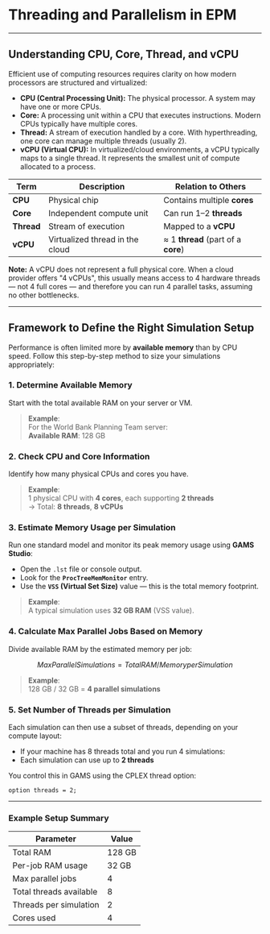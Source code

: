 # Threading and Parallelism in EPM

---

## Understanding CPU, Core, Thread, and vCPU

Efficient use of computing resources requires clarity on how modern processors are structured and virtualized:

- **CPU (Central Processing Unit):** The physical processor. A system may have one or more CPUs.
- **Core:** A processing unit within a CPU that executes instructions. Modern CPUs typically have multiple cores.
- **Thread:** A stream of execution handled by a core. With hyperthreading, one core can manage multiple threads (usually 2).
- **vCPU (Virtual CPU):** In virtualized/cloud environments, a vCPU typically maps to a single thread. It represents the smallest unit of compute allocated to a process.

| Term      | Description                        | Relation to Others                 |
|-----------|------------------------------------|------------------------------------|
| **CPU**   | Physical chip                       | Contains multiple **cores**        |
| **Core**  | Independent compute unit            | Can run 1–2 **threads**            |
| **Thread**| Stream of execution                 | Mapped to a **vCPU**               |
| **vCPU**  | Virtualized thread in the cloud     | ≈ 1 **thread** (part of a **core**) |

**Note:** A vCPU does not represent a full physical core. When a cloud provider offers "4 vCPUs", this usually means access to 4 hardware threads — not 4 full cores — and therefore you can run 4 parallel tasks, assuming no other bottlenecks.

---

## Framework to Define the Right Simulation Setup

Performance is often limited more by **available memory** than by CPU speed. Follow this step-by-step method to size your simulations appropriately:

### 1. Determine Available Memory

Start with the total available RAM on your server or VM.

> **Example**:  
> For the World Bank Planning Team server:  
> **Available RAM**: 128 GB

### 2. Check CPU and Core Information

Identify how many physical CPUs and cores you have.

> **Example**:  
> 1 physical CPU with **4 cores**, each supporting **2 threads**  
> → Total: **8 threads**, **8 vCPUs**

### 3. Estimate Memory Usage per Simulation

Run one standard model and monitor its peak memory usage using **GAMS Studio**:

- Open the `.lst` file or console output.
- Look for the **`ProcTreeMemMonitor`** entry.
- Use the **`VSS` (Virtual Set Size)** value — this is the total memory footprint.

> **Example**:  
> A typical simulation uses **32 GB RAM** (VSS value).

### 4. Calculate Max Parallel Jobs Based on Memory

Divide available RAM by the estimated memory per job:

```math
Max Parallel Simulations = Total RAM / Memory per Simulation
```

> **Example**:  
> 128 GB / 32 GB = **4 parallel simulations**

### 5. Set Number of Threads per Simulation

Each simulation can then use a subset of threads, depending on your compute layout:

- If your machine has 8 threads total and you run 4 simulations:
- Each simulation can use up to **2 threads**

You control this in GAMS using the CPLEX thread option:
```gams
option threads = 2;
```

---

### Example Setup Summary

| Parameter              | Value          |
|------------------------|----------------|
| Total RAM              | 128 GB         |
| Per-job RAM usage      | 32 GB          |
| Max parallel jobs      | 4              |
| Total threads available| 8              |
| Threads per simulation | 2              |
| Cores used             | 4              |
